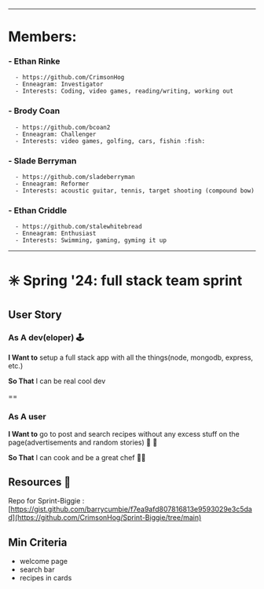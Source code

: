 ----------------------------------------------------------------------------------------------------
 # Members: #
 ### - Ethan Rinke  
      - https://github.com/CrimsonHog
      - Enneagram: Investigator
      - Interests: Coding, video games, reading/writing, working out
### - Brody Coan
      - https://github.com/bcoan2
      - Enneagram: Challenger
      - Interests: video games, golfing, cars, fishin :fish:
### - Slade Berryman
      - https://github.com/sladeberryman
      - Enneagram: Reformer
      - Interests: acoustic guitar, tennis, target shooting (compound bow)
### - Ethan Criddle
      - https://github.com/stalewhitebread
      - Enneagram: Enthusiast
      - Interests: Swimming, gaming, gyming it up

----------------------------------------------------------------------------------------------------

# ✳️ Spring '24: full stack team sprint

## User Story
### As A dev(eloper) :joystick:

 **I Want to** setup a full stack app with all the things(node, mongodb, express, etc.) 

 **So That** I can be real cool dev

==

### As A user
 **I Want to** go to post and search recipes without any excess stuff on the page(advertisements and random stories) :poultry_leg: :poultry_leg:

 **So That** I can cook and be a great chef :man_cook:

## Resources :bookmark_tabs:
Repo for Sprint-Biggie : [https://gist.github.com/barrycumbie/f7ea9afd807816813e9593029e3c5dad](https://github.com/CrimsonHog/Sprint-Biggie/tree/main)
## Min Criteria
* welcome page
* search bar
* recipes in cards
